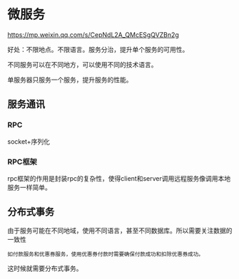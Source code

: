 # 微服务

<https://mp.weixin.qq.com/s/CepNdL2A_QMcESgQVZBn2g>

好处：不限地点。不限语言。服务分治，提升单个服务的可用性。

不同服务可以在不同地方，可以使用不同的技术语言。

单服务器只服务一个服务，提升服务的性能。

## 服务通讯

### RPC 

socket+序列化

### RPC框架

rpc框架的作用是封装rpc的复杂性，使得client和server调用远程服务像调用本地服务一样简单。

## 分布式事务

由于服务可能在不同地域，使用不同语言，甚至不同数据库。所以需要关注数据的一致性

    如付款服务和优惠券服务，使用优惠券付款时需要确保付款成功和扣除优惠券成功。

这时候就需要分布式事务。


